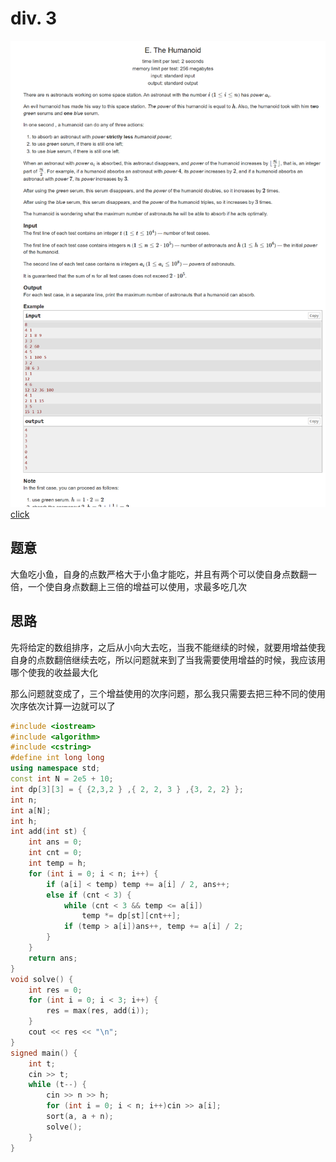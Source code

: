 # div. 3
![图 1](/images/5b8984a374f8488a23841a8e0952085bfeb1b3a502ec20187486756f5cb0515b.png)  
[click](https://codeforces.com/contest/1759/problem/E)
## 题意
大鱼吃小鱼，自身的点数严格大于小鱼才能吃，并且有两个可以使自身点数翻一倍，一个使自身点数翻上三倍的增益可以使用，求最多吃几次
## 思路
先将给定的数组排序，之后从小向大去吃，当我不能继续的时候，就要用增益使我自身的点数翻倍继续去吃，所以问题就来到了当我需要使用增益的时候，我应该用哪个使我的收益最大化

那么问题就变成了，三个增益使用的次序问题，那么我只需要去把三种不同的使用次序依次计算一边就可以了
```cpp
#include <iostream>
#include <algorithm>
#include <cstring>
#define int long long
using namespace std;
const int N = 2e5 + 10;
int dp[3][3] = { {2,3,2 } ,{ 2, 2, 3 } ,{3, 2, 2} };
int n;
int a[N];
int h;
int add(int st) {
	int ans = 0;
	int cnt = 0;
	int temp = h;
	for (int i = 0; i < n; i++) {
		if (a[i] < temp) temp += a[i] / 2, ans++;
		else if (cnt < 3) {
			while (cnt < 3 && temp <= a[i])
				temp *= dp[st][cnt++];
			if (temp > a[i])ans++, temp += a[i] / 2;
		}
	}
	return ans;
}
void solve() {
	int res = 0;
	for (int i = 0; i < 3; i++) {
		res = max(res, add(i));
	}
	cout << res << "\n";
}
signed main() {
	int t;
	cin >> t;
	while (t--) {
		cin >> n >> h;
		for (int i = 0; i < n; i++)cin >> a[i];
		sort(a, a + n);
		solve();
	}
}
```